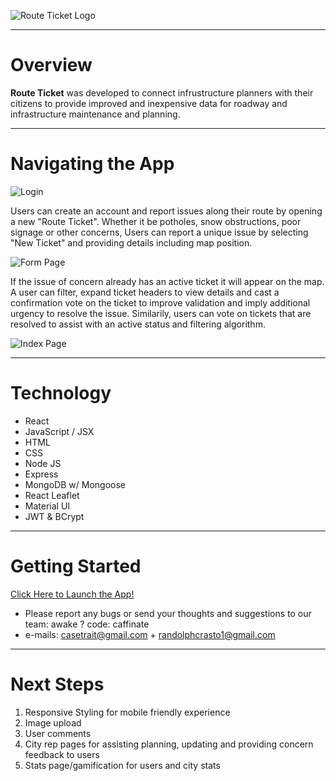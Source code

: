 ![Route Ticket Logo](/public/images/Logo.png)

---
# Overview
**Route Ticket** was developed to connect infrustructure planners with their citizens to provide improved and inexpensive data for roadway and infrastructure maintenance and planning.

---
# Navigating the App

![Login](/public/images/Login.png)

Users can create an account and report issues along their route by opening a new "Route Ticket". Whether it be potholes, snow obstructions, poor signage or other concerns, Users can report a unique issue by selecting "New Ticket" and providing details including map position.

![Form Page](/public/images/Form.png)

If the issue of concern already has an active ticket it will appear on the map. A user can filter, expand ticket headers to view details and cast a confirmation vote on the ticket to improve validation and imply additional urgency to resolve the issue. Similarily, users can vote on tickets that are resolved to assist with an active status and filtering algorithm.

![Index Page](/public/images/Index.png)

---

# Technology
- React 
- JavaScript / JSX
- HTML 
- CSS
- Node JS 
- Express
- MongoDB w/ Mongoose
- React Leaflet
- Material UI
- JWT & BCrypt
---

# Getting Started

[Click Here to Launch the App!](https://route-ticket.herokuapp.com/home)
- Please report any bugs or send your thoughts and suggestions to our team: awake ? code: caffinate 
- e-mails: casetrait@gmail.com + randolphcrasto1@gmail.com

---
# Next Steps

1. Responsive Styling for mobile friendly experience
2. Image upload
3. User comments
4. City rep pages for assisting planning, updating and providing concern feedback to users
5. Stats page/gamification for users and city stats

